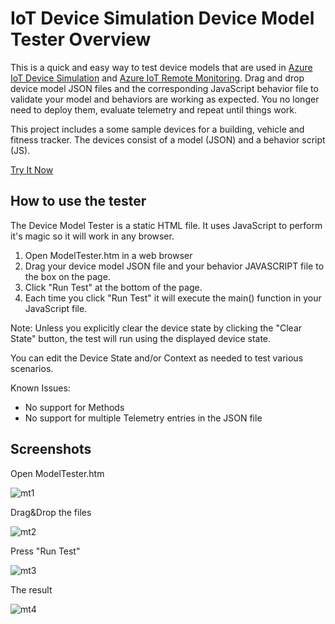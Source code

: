 IoT Device Simulation Device Model Tester Overview
==================================================

This is a quick and easy way to test device models that are used in
[Azure IoT Device Simulation](https://github.com/Azure/device-simulation-dotnet)
and
[Azure IoT Remote Monitoring](https://github.com/Azure/azure-iot-pcs-remote-monitoring-dotnet).
Drag and drop device model JSON files and the corresponding JavaScript behavior file
to validate your model and behaviors are working as expected. You no longer need to
deploy them, evaluate telemetry and repeat until things work.

This project includes a some sample devices for a building, vehicle and fitness tracker. The devices consist of a model (JSON) and a behavior script (JS).

<a href="https://troyhopwood.github.io/IoT-Device-Simulation-Model-Tester/" class="button big">Try It Now</a>

## How to use the tester

The Device Model Tester is a static HTML file. It uses JavaScript to perform it's magic
so it will work in any browser.

1. Open ModelTester.htm in a web browser
2. Drag your device model JSON file and your behavior JAVASCRIPT file to the box on the page.
3. Click "Run Test" at the bottom of the page.
4. Each time you click "Run Test" it will execute the main() function in your JavaScript file.

Note: Unless you explicitly clear the device state by clicking the "Clear State" button, the
test will run using the displayed device state.

You can edit the Device State and/or Context as needed to test various scenarios.

Known Issues:
- No support for Methods
- No support for multiple Telemetry entries in the JSON file

## Screenshots

Open ModelTester.htm

![mt1](https://user-images.githubusercontent.com/371009/42063654-842bde48-7ae7-11e8-8053-481344e21093.png)

Drag&Drop the files

![mt2](https://user-images.githubusercontent.com/371009/42063668-913e35cc-7ae7-11e8-95af-cf9675b4e8a0.png)

Press "Run Test"

![mt3](https://user-images.githubusercontent.com/371009/42063677-9d46d0fe-7ae7-11e8-8b27-f13e8d98e62c.png)

The result

![mt4](https://user-images.githubusercontent.com/371009/42063685-a3c6e5a4-7ae7-11e8-8fe3-e9881193ee12.png)



